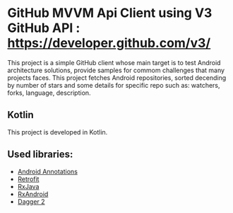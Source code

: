 # GitHub MVVM Api Client using V3 GitHub API : https://developer.github.com/v3/

This project is a simple GitHub client whose main target is to test Android architecture solutions, provide samples for commom challenges that many projects faces.
This project fetches Android repositories, sorted decending by number of stars and some details for specific repo such as: watchers, forks, language, description.

## Kotlin
This project is developed in Kotlin.
 
## Used libraries:
* [Android Annotations](http://androidannotations.org/)
* [Retrofit](https://square.github.io/retrofit/)
* [RxJava](https://github.com/ReactiveX/RxJava)
* [RxAndroid](https://github.com/ReactiveX/RxAndroid)
* [Dagger 2](https://github.com/google/dagger)
